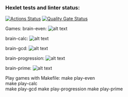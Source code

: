 ### Hexlet tests and linter status:
[![Actions Status](https://github.com/kseniia0503/frontend-project-44/actions/workflows/hexlet-check.yml/badge.svg)](https://github.com/kseniia0503/frontend-project-44/actions)
[![Quality Gate Status](https://sonarcloud.io/api/project_badges/measure?project=kseniia0503_frontend-project-44&metric=alert_status)](https://sonarcloud.io/summary/new_code?id=kseniia0503_frontend-project-44)

Games:
brain-even: ![alt text](image-1.png)

brain-calc: ![alt text](image.png)

brain-gcd: ![alt text](image-2.png)

brain-progression: ![alt text](image-3.png)

brain-prime: ![alt text](image-4.png)

Play games with Makefile:
make play-even     
make play-calc    
make play-gcd
make play-progression
make play-prime



